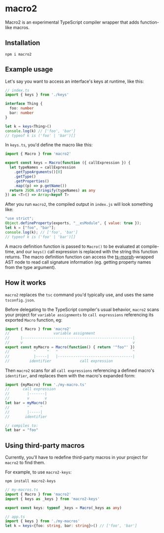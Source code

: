 # macro2

Macro2 is an experimental TypeScript compiler wrapper that adds function-like macros.

## Installation
```npm i macro2```

## Example usage

Let's say you want to access an interface's keys at runtime, like this:

```typescript
// index.ts
import { keys } from './keys'

interface Thing {
  foo: number
  bar: number
}

let k = keys<Thing>()
console.log(k) // ['foo', 'bar']
// typeof k is ('foo' | 'bar')[]
```

In `keys.ts`, you'd define the macro like this:
```typescript
import { Macro } from 'macro2'

export const keys = Macro(function ({ callExpression }) {
  let typeNames = callExpression
    .getTypeArguments()[0]
    .getType()
    .getProperties()
    .map((p) => p.getName())
  return JSON.stringify(typeNames) as any
}) as <T>() => Array<keyof T>
```

After you run `macro2`, the compiled output in `index.js` will look something like:
```javascript
"use strict";
Object.defineProperty(exports, "__esModule", { value: true });
let k = ["foo", "bar"];
console.log(k); // ['foo', 'bar']
// typeof k is ('foo' | 'bar')[]
```

A macro definition function is passed to `Macro()` to be evaluated at compile-time, and our `keys()` call expression is replaced with the string this function returns. The macro definition function can access the [ts-morph](https://github.com/dsherret/ts-morph)-wrapped AST node to read call signature information (eg. getting property names from the type argument).


## How it works

`macro2` replaces the `tsc` command you'd typically use, and uses the same `tsconfig.json`.

Before delegating to the TypeScript compiler's usual behavior, `macro2` scans your project for `variable assignments` to `call expressions` referencing its exported `Macro` function, eg:
```typescript
import { Macro } from 'macro2' 
//                    variable assignment
//     |--------------------------------------------------|
//     v                                                  v
export const myMacro = Macro(function() { return '"foo"' })
//           ^     ^   ^                                  ^
//           |-----|   |----------------------------------|
//         identifier             call expression
```

Then `macro2` scans for all `call expressions` referencing a defined macro's `identifier`, and replaces them with the macro's expanded form:

```typescript
import {myMacro} from './my-macro.ts'
//      call expression
//        |-------|
//        v       v
let bar = myMacro()
//        ^     ^
//        |-----|
//       identifier

// compiles to:
let bar = "foo"
```

## Using third-party macros

Currently, you'll have to redefine third-party macros in your project for `macro2` to find them.

For example, to use `macro2-keys`:

```
npm install macro2-keys
```

```typescript
// my-macros.ts
import { Macro } from 'macro2'
import { keys as _keys } from 'macro2-keys'

export const keys: typeof _keys = Macro(_keys as any)
```

```typescript
// app.ts
import { keys } from './my-macros'
let k = keys<{foo: string, bar: string}>() // ['foo', 'bar']

```
